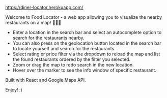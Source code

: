 https://diner-locator.herokuapp.com/

Welcome to Food Locator - a web app allowing you to visualize the nearby restaurants on a map! 🍔🍔🍔

- Enter a location in the search bar and select an autocomplete option to search for the restaurants nearby.
- You can also press on the geolocation button located in the search bar to locate yourself and search for the restaurants.
- Select rating or price filter via the dropdown to reload the map and list the found restaurants ordered by the filter you selected.
- Zoom or drag the map to redo search in the new location.
- Hover over the marker to see the info window of specific restaurant.


Built with React and Google Maps API.

Enjoy! :)

